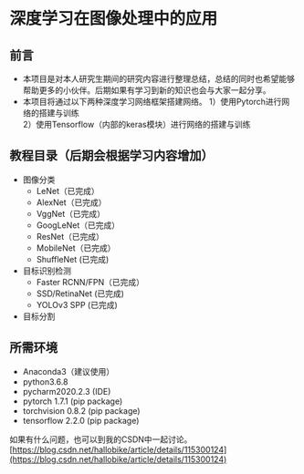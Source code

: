 # 深度学习在图像处理中的应用

## 前言
* 本项目是对本人研究生期间的研究内容进行整理总结，总结的同时也希望能够帮助更多的小伙伴。后期如果有学习到新的知识也会与大家一起分享。
* 本项目将通过以下两种深度学习网络框架搭建网络。
1）使用Pytorch进行网络的搭建与训练  
2）使用Tensorflow（内部的keras模块）进行网络的搭建与训练 


## 教程目录（后期会根据学习内容增加）
* 图像分类
    * LeNet（已完成）
    * AlexNet（已完成）
    * VggNet（已完成）
    * GoogLeNet（已完成）
    * ResNet（已完成）
    * MobileNet（已完成）
    * ShuffleNet (已完成)
* 目标识别检测
    * Faster RCNN/FPN（已完成）
    * SSD/RetinaNet (已完成)
    * YOLOv3 SPP (已完成)
* 目标分割


## 所需环境
* Anaconda3（建议使用）
* python3.6.8
* pycharm2020.2.3 (IDE)
* pytorch 1.7.1 (pip package)
* torchvision 0.8.2 (pip package)
* tensorflow 2.2.0 (pip package)  

如果有什么问题，也可以到我的CSDN中一起讨论。   
[https://blog.csdn.net/hallobike/article/details/115300124](https://blog.csdn.net/hallobike/article/details/115300124)

